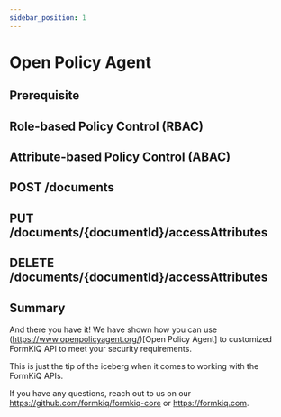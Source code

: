 ```yaml
---
sidebar_position: 1
---
```


# Open Policy Agent

## Prerequisite

## Role-based Policy Control (RBAC)

## Attribute-based Policy Control (ABAC)

## POST /documents

## PUT /documents/{documentId}/accessAttributes

## DELETE /documents/{documentId}/accessAttributes

## Summary

And there you have it! We have shown how you can use (https://www.openpolicyagent.org/)[Open Policy Agent] to customized FormKiQ API to meet your security requirements.

This is just the tip of the iceberg when it comes to working with the FormKiQ APIs.

If you have any questions, reach out to us on our https://github.com/formkiq/formkiq-core or https://formkiq.com.
